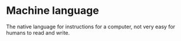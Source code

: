 # Machine language

The native language for instructions for a computer, not very easy for humans to read and write.
